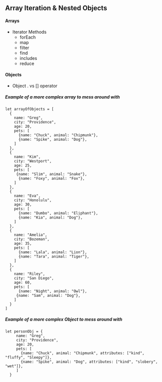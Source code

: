 ## Array Iteration & Nested Objects

#### Arrays
- Iterator Methods
  - forEach
  - map
  - filter
  - find
  - includes
  - reduce




#### Objects
- Object . vs [] operator 



##### Example of a more complex array to mess around with

``````
let arrayOfObjects = [
  {
    name: "Greg", 
    city: "Providence",
    age: 20,
    pets: [
      {name: "Chuck", animal: "Chipmunk"},
      {name: "Spike", animal: "Dog"},
    ]
  },
  {
    name: "Kim", 
    city: "Westport",
    age: 25,
    pets: [
     {name: "Slim", animal: "Snake"},
      {name: "Foxy", animal: "Fox"},
    ]
  },
  {
    name: "Eva", 
    city: "Honolulu",
    age: 30,
    pets: [
      {name: "Dumbo", animal: "Eliphant"},
      {name: "Kia", animal: "Dog"},
    ]
  },
  {
    name: "Amelia", 
    city: "Bozeman",
    age: 35,
    pets: [
      {name: "Lala", animal: "Lion"},
      {name: "Tara", animal: "Tiger"},
    ]
  },
  {
    name: "Riley", 
    city: "San Diego",
    age: 60,
    pets: [
      {name: "Night", animal: "Owl"},
     {name: "Sam", animal: "Dog"},
    ]
  }
]

``````

##### Example of a more complex Object to mess around with

``````
let personObj = {
     name: "Greg", 
     city: "Providence",
     age: 20,
     pets: [
       {name: "Chuck", animal: "Chipmunk", attributes: ["kind", "fluffy", "Sleepy"]},
       {name: "Spike", animal: "Dog", attributes: ["kind", "slobery", "wet"]},
     ]
  }
  
  ``````
